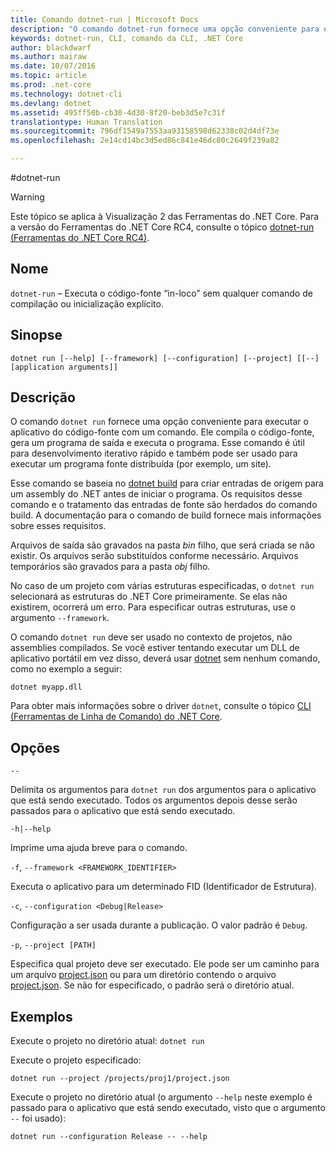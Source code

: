 ```yaml
---
title: Comando dotnet-run | Microsoft Docs
description: "O comando dotnet-run fornece uma opção conveniente para executar o aplicativo do código-fonte."
keywords: dotnet-run, CLI, comando da CLI, .NET Core
author: blackdwarf
ms.author: mairaw
ms.date: 10/07/2016
ms.topic: article
ms.prod: .net-core
ms.technology: dotnet-cli
ms.devlang: dotnet
ms.assetid: 495ff50b-cb30-4d30-8f20-beb3d5e7c31f
translationtype: Human Translation
ms.sourcegitcommit: 796df1549a7553aa93158598d62338c02d4df73e
ms.openlocfilehash: 2e14cd14bc3d5ed86c841e46dc80c2649f239a82

---
```


#<a name="dotnet-run"></a>dotnet-run

> [!WARNING]
> Este tópico se aplica à Visualização 2 das Ferramentas do .NET Core. Para a versão do Ferramentas do .NET Core RC4, consulte o tópico [dotnet-run (Ferramentas do .NET Core RC4)](../preview3/tools/dotnet-run.md).

## <a name="name"></a>Nome 

`dotnet-run` – Executa o código-fonte “in-loco” sem qualquer comando de compilação ou inicialização explícito.

## <a name="synopsis"></a>Sinopse

`dotnet run [--help] [--framework] [--configuration]
    [--project] [[--] [application arguments]]`

## <a name="description"></a>Descrição
O comando `dotnet run` fornece uma opção conveniente para executar o aplicativo do código-fonte com um comando. Ele compila o código-fonte, gera um programa de saída e executa o programa. Esse comando é útil para desenvolvimento iterativo rápido e também pode ser usado para executar um programa fonte distribuída (por exemplo, um site).

Esse comando se baseia no [dotnet build](dotnet-build.md) para criar entradas de origem para um assembly do .NET antes de iniciar o programa. Os requisitos desse comando e o tratamento das entradas de fonte são herdados do comando build. A documentação para o comando de build fornece mais informações sobre esses requisitos.

Arquivos de saída são gravados na pasta *bin* filho, que será criada se não existir. Os arquivos serão substituídos conforme necessário. Arquivos temporários são gravados para a pasta *obj* filho.  

No caso de um projeto com várias estruturas especificadas, o `dotnet run` selecionará as estruturas do .NET Core primeiramente. Se elas não existirem, ocorrerá um erro. Para especificar outras estruturas, use o argumento `--framework`.

O comando `dotnet run` deve ser usado no contexto de projetos, não assemblies compilados. Se você estiver tentando executar um DLL de aplicativo portátil em vez disso, deverá usar [dotnet](dotnet.md) sem nenhum comando, como no exemplo a seguir:
 
`dotnet myapp.dll`

Para obter mais informações sobre o driver `dotnet`, consulte o tópico [CLI (Ferramentas de Linha de Comando) do .NET Core](index.md).

## <a name="options"></a>Opções

`--`

Delimita os argumentos para `dotnet run` dos argumentos para o aplicativo que está sendo executado. Todos os argumentos depois desse serão passados para o aplicativo que está sendo executado. 

`-h|--help`

Imprime uma ajuda breve para o comando.

`-f`, `--framework <FRAMEWORK_IDENTIFIER>`

Executa o aplicativo para um determinado FID (Identificador de Estrutura). 

`-c`, `--configuration <Debug|Release>`

Configuração a ser usada durante a publicação. O valor padrão é `Debug`.

`-p`, `--project [PATH]`

Especifica qual projeto deve ser executado. Ele pode ser um caminho para um arquivo [project.json](project-json.md) ou para um diretório contendo o arquivo [project.json](project-json.md). Se não for especificado, o padrão será o diretório atual. 

## <a name="examples"></a>Exemplos

Execute o projeto no diretório atual: `dotnet run` 

Execute o projeto especificado:

`dotnet run --project /projects/proj1/project.json`

Execute o projeto no diretório atual (o argumento `--help` neste exemplo é passado para o aplicativo que está sendo executado, visto que o argumento `--` foi usado):

`dotnet run --configuration Release -- --help`


<!--HONumber=Feb17_HO2-->


